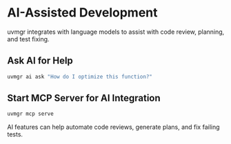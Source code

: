 # AI-Assisted Development

uvmgr integrates with language models to assist with code review, planning, and test fixing.

## Ask AI for Help

```bash
uvmgr ai ask "How do I optimize this function?"
```

## Start MCP Server for AI Integration

```bash
uvmgr mcp serve
```

AI features can help automate code reviews, generate plans, and fix failing tests. 